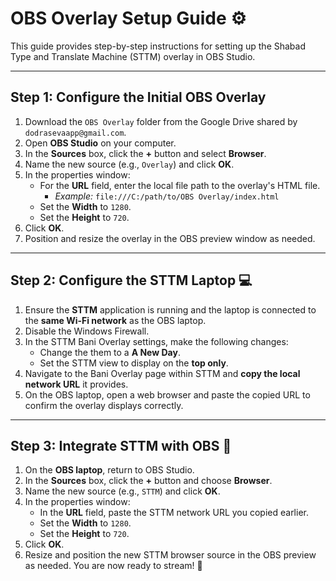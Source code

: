 # OBS Overlay Setup Guide ⚙️

This guide provides step-by-step instructions for setting up the Shabad Type and Translate Machine (STTM) overlay in OBS Studio.

---

## Step 1: Configure the Initial OBS Overlay

1.  Download the `OBS Overlay` folder from the Google Drive shared by `dodrasevaapp@gmail.com`.
2.  Open **OBS Studio** on your computer.
3.  In the **Sources** box, click the **+** button and select **Browser**.
4.  Name the new source (e.g., `Overlay`) and click **OK**.
5.  In the properties window:
    * For the **URL** field, enter the local file path to the overlay's HTML file.
        * *Example:* `file:///C:/path/to/OBS Overlay/index.html`
    * Set the **Width** to `1280`.
    * Set the **Height** to `720`.
6.  Click **OK**.
7.  Position and resize the overlay in the OBS preview window as needed.

---

## Step 2: Configure the STTM Laptop 💻

1.  Ensure the **STTM** application is running and the laptop is connected to the **same Wi-Fi network** as the OBS laptop.
2.  Disable the Windows Firewall.
3.  In the STTM Bani Overlay settings, make the following changes:
    * Change the them to a **A New Day**.
    * Set the STTM view to display on the **top only**.
4.  Navigate to the Bani Overlay page within STTM and **copy the local network URL** it provides.
5.  On the OBS laptop, open a web browser and paste the copied URL to confirm the overlay displays correctly.

---

## Step 3: Integrate STTM with OBS 🔗

1.  On the **OBS laptop**, return to OBS Studio.
2.  In the **Sources** box, click the **+** button and choose **Browser**.
3.  Name the new source (e.g., `STTM`) and click **OK**.
4.  In the properties window:
    * In the **URL** field, paste the STTM network URL you copied earlier.
    * Set the **Width** to `1280`.
    * Set the **Height** to `720`.
5.  Click **OK**.
6.  Resize and position the new STTM browser source in the OBS preview as needed. You are now ready to stream! 🎉
